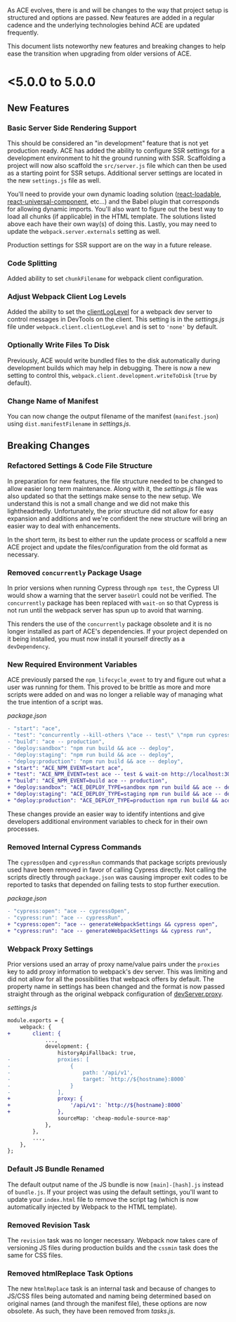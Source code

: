 As ACE evolves, there is and will be changes to the way that project setup is structured and options are passed. New features are added in a regular cadence and the underlying technologies behind ACE are updated frequently.

This document lists noteworthy new features and breaking changes to help ease the transition when upgrading from older versions of ACE.

# <5.0.0 to 5.0.0

## New Features
### Basic Server Side Rendering Support
This should be considered an "in development" feature that is not yet production ready. ACE has added the ability to configure SSR settings for a development environment to hit the ground running with SSR. Scaffolding a project will now also scaffold the `src/server.js` file which can then be used as a starting point for SSR setups. Additional server settings are located in the new `settings.js` file as well.

You'll need to provide your own dynamic loading solution ([react-loadable](https://github.com/jamiebuilds/react-loadable), [react-universal-component](https://github.com/faceyspacey/react-universal-component), etc...) and the Babel plugin that corresponds for allowing dynamic imports. You'll also want to figure out the best way to load all chunks (if applicable) in the HTML template. The solutions listed above each have their own way(s) of doing this. Lastly, you may need to update the `webpack.server.externals` setting as well.

Production settings for SSR support are on the way in a future release.

### Code Splitting
Added ability to set `chunkFilename` for webpack client configuration.

### Adjust Webpack Client Log Levels
Added the ability to set the [clientLogLevel](https://webpack.js.org/configuration/dev-server/#devserver-clientloglevel) for a webpack dev server to control messages in DevTools on the client. This setting is in the *settings.js* file under `webpack.client.clientLogLevel` and is set to `'none'` by default.

### Optionally Write Files To Disk
Previously, ACE would write bundled files to the disk automatically during development builds which may help in debugging. There is now a new setting to control this, `webpack.client.development.writeToDisk` (`true` by default).

### Change Name of Manifest
You can now change the output filename of the manifest (`manifest.json`) using `dist.manifestFilename` in *settings.js*.

## Breaking Changes
### Refactored Settings & Code File Structure
In preparation for new features, the file structure needed to be changed to allow easier long term maintenance. Along with it, the *settings.js* file was also updated so that the settings make sense to the new setup. We understand this is not a small change and we did not make this lightheadrtedly. Unfortunately, the prior structure did not allow for easy expansion and additions and we're confident the new structure will bring an easier way to deal with enhancements.

In the short term, its best to either run the update process or scaffold a new ACE project and update the files/configuration from the old format as necessary.

### Removed `concurrently` Package Usage
In prior versions when running Cypress through `npm test`, the Cypress UI would show a warning that the server `baseUrl` could not be verified. The `concurrently` package has been replaced with `wait-on` so that Cypress is not run until the webpack server has spun up to avoid that warning.

This renders the use of the `concurrently` package obsolete and it is no longer installed as part of ACE's dependencies. If your project depended on it being installed, you must now install it yourself directly as a `devDependency`.

### New Required Environment Variables
ACE previously parsed the `npm_lifecycle_event` to try and figure out what a user was running for them. This proved to be brittle as more and more scripts were added on and was no longer a reliable way of managing what the true intention of a script was.

*package.json*
```diff
- "start": "ace",
- "test": "concurrently --kill-others \"ace -- test\" \"npm run cypress:open\"",
- "build": "ace -- production",
- "deploy:sandbox": "npm run build && ace -- deploy",
- "deploy:staging": "npm run build && ace -- deploy",
- "deploy:production": "npm run build && ace -- deploy",
+ "start": "ACE_NPM_EVENT=start ace",
+ "test": "ACE_NPM_EVENT=test ace -- test & wait-on http://localhost:3000 && npm run cypress:open",
+ "build": "ACE_NPM_EVENT=build ace -- production",
+ "deploy:sandbox": "ACE_DEPLOY_TYPE=sandbox npm run build && ace -- deploy",
+ "deploy:staging": "ACE_DEPLOY_TYPE=staging npm run build && ace -- deploy",
+ "deploy:production": "ACE_DEPLOY_TYPE=production npm run build && ace -- deploy",
```

These changes provide an easier way to identify intentions and give developers additional environment variables to check for in their own processes.

### Removed Internal Cypress Commands
The `cypressOpen` and `cypressRun` commands that package scripts previously used have been removed in favor of calling Cypress directly. Not calling the scripts directly through `package.json` was causing improper exit codes to be reported to tasks that depended on failing tests to stop further execution.

*package.json*
```diff
- "cypress:open": "ace -- cypressOpen",
- "cypress:run": "ace -- cypressRun",
+ "cypress:open": "ace -- generateWebpackSettings && cypress open",
+ "cypress:run": "ace -- generateWebpackSettings && cypress run",
```

### Webpack Proxy Settings
Prior versions used an array of proxy name/value pairs under the `proxies` key to add proxy information to webpack's dev server. This was limiting and did not allow for all the possibilities that webpack offers by default. The property name in settings has been changed and the format is now passed straight through as the original webpack configuration of [devServer.proxy](https://webpack.js.org/configuration/dev-server/#devserver-proxy).

*settings.js*
```diff
module.exports = {
    webpack: {
+       client: {
            ...,
            development: {
                historyApiFallback: true,
-               proxies: [
-                   {
-                       path: '/api/v1',
-                       target: `http://${hostname}:8000`
-                   }
-               ],
+               proxy: {
+                   '/api/v1': `http://${hostname}:8000`
+               },
                sourceMap: 'cheap-module-source-map'
            },
        },
        ...,
    },
};

```

### Default JS Bundle Renamed
The default output name of the JS bundle is now `[main]-[hash].js` instead of `bundle.js`. If your project was using the default settings, you'll want to update your `index.html` file to remove the script tag (which is now automatically injected by Webpack to the HTML template).

### Removed Revision Task
The `revision` task was no longer necessary. Webpack now takes care of versioning JS files during production builds and the `cssmin` task does the same for CSS files.

### Removed htmlReplace Task Options
The new `htmlReplace` task is an internal task and because of changes to JS/CSS files being automated and naming being determined based on original names (and through the manifest file), these options are now obsolete. As such, they have been removed from *tasks.js*.
